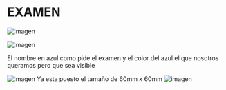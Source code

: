 # EXAMEN

![imagen](https://user-images.githubusercontent.com/78345826/115858448-41d79e00-a42f-11eb-8e4c-d439827ae4e4.png)

![imagen](https://user-images.githubusercontent.com/78345826/115858823-b8749b80-a42f-11eb-981e-01d70d9f6198.png)

El nombre en azul como pide el examen y el color del azul el que nosotros queramos pero que sea visible

![imagen](https://user-images.githubusercontent.com/78345826/115859814-f45c3080-a430-11eb-8673-405f7a29c8d3.png)
Ya esta puesto el tamaño de 60mm x 60mm
![imagen](https://user-images.githubusercontent.com/78345826/115861818-91b86400-a433-11eb-9a7f-c21e890ad47b.png)

